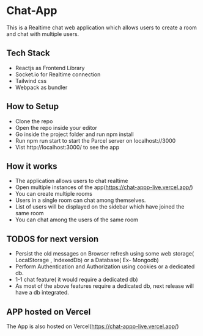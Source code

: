 # Chat-App
This is a Realtime chat web application which allows users to create a room and chat with multiple users.


## Tech Stack
- Reactjs as Frontend Library
- Socket.io for Realtime connection
- Tailwind css
- Webpack as bundler

## How to Setup 
- Clone the repo
- Open the repo inside your editor
- Go inside the project folder and run npm install
- Run npm run start to start the Parcel server on localhost://3000
- Vist http://localhost:3000/ to see the app

## How it works
- The application allows users to chat realtime
- Open multiple instances of the app(https://chat-appp-live.vercel.app/)
- You can create multiple rooms
- Users in a single room can chat among themselves.
- List of users will be displayed on the sidebar which have joined the same room
- You can chat among the users of the same room

## TODOS for next version
- Persist the old messages on Browser refresh using some web storage( LocalStorage , IndexedDb) or a Database( Ex- Mongodb)
- Perform Authentication and Authorization using cookies or a dedicated db.
- 1-1 chat feature( it would require a dedicated db)
- As most of the above features require a dedicated db, next release will have a db integrated.

## APP hosted on Vercel
The App is also hosted on Vercel(https://chat-appp-live.vercel.app/)


